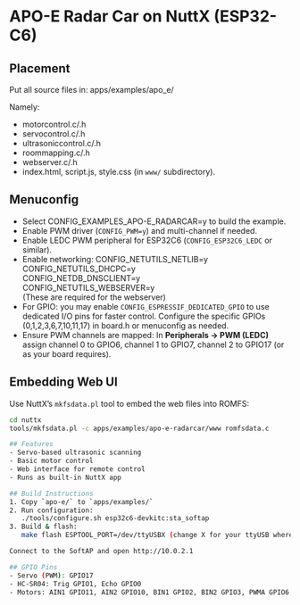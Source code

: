 
# APO-E Radar Car on NuttX (ESP32-C6)

## Placement
Put all source files in:
    apps/examples/apo_e/

Namely: 
  - motorcontrol.c/.h
  - servocontrol.c/.h
  - ultrasoniccontrol.c/.h
  - roommapping.c/.h
  - webserver.c/.h
  - index.html, script.js, style.css (in `www/` subdirectory).

## Menuconfig
- Select CONFIG_EXAMPLES_APO-E_RADARCAR=y to build the example.
- Enable PWM driver (`CONFIG_PWM=y`) and multi-channel if needed.
- Enable LEDC PWM peripheral for ESP32C6 (`CONFIG_ESP32C6_LEDC` or similar).
- Enable networking: 
    CONFIG_NETUTILS_NETLIB=y  
    CONFIG_NETUTILS_DHCPC=y  
    CONFIG_NETDB_DNSCLIENT=y  
    CONFIG_NETUTILS_WEBSERVER=y  
  (These are required for the webserver)
- For GPIO: you may enable `CONFIG_ESPRESSIF_DEDICATED_GPIO` to use dedicated I/O pins for faster control. Configure the specific GPIOs (0,1,2,3,6,7,10,11,17) in board.h or menuconfig as needed.
- Ensure PWM channels are mapped: In **Peripherals → PWM (LEDC)** assign channel 0 to GPIO6, channel 1 to GPIO7, channel 2 to GPIO17 (or as your board requires).

## Embedding Web UI
Use NuttX’s `mkfsdata.pl` tool to embed the web files into ROMFS:
```sh
cd nuttx
tools/mkfsdata.pl -c apps/examples/apo-e-radarcar/www romfsdata.c

## Features
- Servo-based ultrasonic scanning
- Basic motor control
- Web interface for remote control
- Runs as built-in NuttX app

## Build Instructions
1. Copy `apo-e/` to `apps/examples/`
2. Run configuration:
   ./tools/configure.sh esp32c6-devkitc:sta_softap
3. Build & flash:
   make flash ESPTOOL_PORT=/dev/ttyUSBX (change X for your ttyUSB where esp32c6 is connected)

Connect to the SoftAP and open http://10.0.2.1

## GPIO Pins
- Servo (PWM): GPIO17
- HC-SR04: Trig GPIO1, Echo GPIO0
- Motors: AIN1 GPIO11, AIN2 GPIO10, BIN1 GPIO2, BIN2 GPIO3, PWMA GPIO6, PWMB GPIO7
